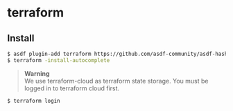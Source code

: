 # terraform

## Install

```zsh
$ asdf plugin-add terraform https://github.com/asdf-community/asdf-hashicorp.git
$ terraform -install-autocomplete
```

> **Warning**  
> We use terraform-cloud as terraform state storage. You must be logged in to terraform cloud first.

```zsh
$ terraform login
```
